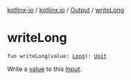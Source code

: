 [kotlinx-io](../../index.md) / [kotlinx.io](../index.md) / [Output](index.md) / [writeLong](./write-long.md)

# writeLong

`fun writeLong(value: `[`Long`](https://kotlinlang.org/api/latest/jvm/stdlib/kotlin/-long/index.html)`): `[`Unit`](https://kotlinlang.org/api/latest/jvm/stdlib/kotlin/-unit/index.html)

Write a [value](write-long.md#kotlinx.io.Output$writeLong(kotlin.Long)/value) to this [Input](../-input/index.md).

